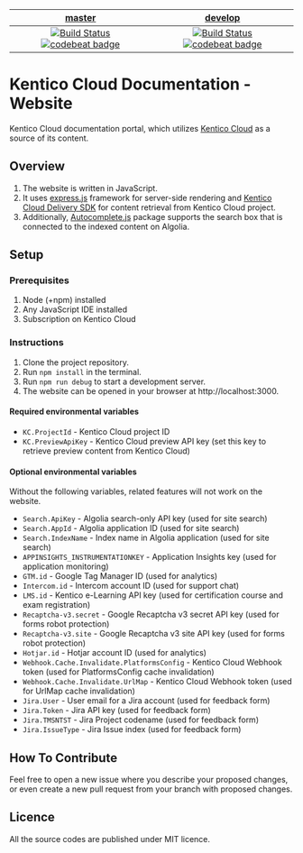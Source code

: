 | [master](https://github.com/Kentico/kentico-cloud-docs-web/tree/master) | [develop](https://github.com/Kentico/kentico-cloud-docs-web/tree/develop) |
|:---:|:---:|
| [![Build Status](https://travis-ci.com/Kentico/kentico-cloud-docs-web.svg?branch=master)](https://travis-ci.com/Kentico/kentico-cloud-docs-web/branches) [![codebeat badge](https://codebeat.co/badges/64e909ff-b9e2-42e6-84df-6f3509ee3afa)](https://codebeat.co/projects/github-com-kentico-kentico-cloud-docs-web-master) | [![Build Status](https://travis-ci.com/Kentico/kentico-cloud-docs-web.svg?branch=develop)](https://travis-ci.com/Kentico/kentico-cloud-docs-web/branches) [![codebeat badge](https://codebeat.co/badges/4e003da5-2d76-45bd-a137-c71bd80e8c1c)](https://codebeat.co/projects/github-com-kentico-kentico-cloud-docs-web-develop) |

# Kentico Cloud Documentation - Website

Kentico Cloud documentation portal, which utilizes [Kentico Cloud](https://app.kenticocloud.com/) as a source of its content.

## Overview
1. The website is written in JavaScript.
2. It uses [express.js](https://expressjs.com/) framework for server-side rendering and [Kentico Cloud Delivery SDK](https://github.com/Kentico/kentico-cloud-js/tree/master/packages/delivery) for content retrieval from Kentico Cloud project.
3. Additionally, [Autocomplete.js](https://github.com/algolia/autocomplete.js) package supports the search box that is connected to the indexed content on Algolia.

## Setup

### Prerequisites
1. Node (+npm) installed
2. Any JavaScript IDE installed
2. Subscription on Kentico Cloud

### Instructions
1. Clone the project repository.
2. Run `npm install` in the terminal.
3. Run `npm run debug` to start a development server.
4. The website can be opened in your browser at http://localhost:3000.

#### Required environmental variables
* `KC.ProjectId` - Kentico Cloud project ID
* `KC.PreviewApiKey` - Kentico Cloud preview API key (set this key to retrieve preview content from Kentico Cloud)

#### Optional environmental variables
Without the following variables, related features will not work on the website.
* `Search.ApiKey` - Algolia search-only API key (used for site search)
* `Search.AppId` - Algolia application ID (used for site search)
* `Search.IndexName` - Index name in Algolia application (used for site search)
* `APPINSIGHTS_INSTRUMENTATIONKEY` - Application Insights key (used for application monitoring)
* `GTM.id` - Google Tag Manager ID (used for analytics)
* `Intercom.id` - Intercom account ID (used for support chat)
* `LMS.id` - Kentico e-Learning API key (used for certification course and exam registration)
* `Recaptcha-v3.secret` - Google Recaptcha v3 secret API key (used for forms robot protection)
* `Recaptcha-v3.site` - Google Recaptcha v3 site API key (used for forms robot protection)
* `Hotjar.id` - Hotjar account ID (used for analytics)
* `Webhook.Cache.Invalidate.PlatformsConfig` - Kentico Cloud Webhook token (used for PlatformsConfig cache invalidation)
* `Webhook.Cache.Invalidate.UrlMap` - Kentico Cloud Webhook token (used for UrlMap cache invalidation)
* `Jira.User` - User email for a Jira account (used for feedback form)
* `Jira.Token` - Jira API key (used for feedback form)
* `Jira.TMSNTST` - Jira Project codename (used for feedback form)
* `Jira.IssueType` - Jira Issue index (used for feedback form)

## How To Contribute
Feel free to open a new issue where you describe your proposed changes, or even create a new pull request from your branch with proposed changes.

## Licence
All the source codes are published under MIT licence.
